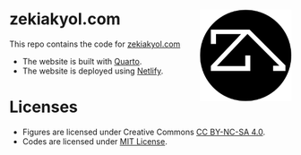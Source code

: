 # zekiakyol.com <a href='https://zekiakyol.com/'><img src='favicon.png' align="right" height="164" /></a>

This repo contains the code for [zekiakyol.com](https://zekiakyol.com)

- The website is built with [Quarto](https://quarto.org).
- The website is deployed using [Netlify](https://www.netlify.com).

# Licenses

- Figures are licensed under Creative Commons [CC BY-NC-SA 4.0](https://creativecommons.org/licenses/by-nc-sa/4.0).
- Codes are licensed under [MIT License](https://github.com/zekiakyol/logos/blob/main/LICENSE).
